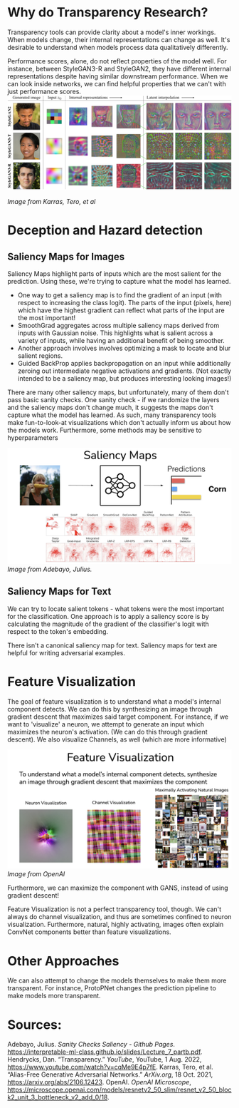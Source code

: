 # Why do Transparency Research?
Transparency tools can provide clarity about a model's inner workings. When models change, their internal representations can change as well. It's desirable to understand when models process data qualitatively differently.

Performance scores, alone, do not reflect properties of the model well. For instance, between StyleGAN3-R and StyleGAN2, they have different internal representations despite having similar downstream performance. When we can look inside networks, we can find helpful properties that we can't with just performance scores.
![](images/Transparency.png)

*Image from Karras, Tero, et al*

# Deception and Hazard detection

## Saliency Maps for Images
Saliency Maps highlight parts of inputs which are the most salient for the prediction. Using these, we're trying to capture what the model has learned.
- One way to get a saliency map is to find the gradient of an input (with respect to increasing the class logit). The parts of the input (pixels, here) which have the highest gradient can reflect what parts of the input are the most important!
- SmoothGrad aggregates across multiple saliency maps derived from inputs with Gaussian noise. This highlights what is salient across a variety of inputs, while having an additional benefit of being smoother.
- Another approach involves involves optimizing a mask to locate and blur salient regions.
- Guided BackProp applies backpropagation on an input while additionally zeroing out intermediate negative activations and gradients. (Not exactly intended to be a saliency map, but produces interesting looking images!)

There are many other saliency maps, but unfortunately, many of them don't pass basic sanity checks. One sanity check - if we randomize the layers and the saliency maps don't change much, it suggests the maps don't capture what the model has learned. As such, many transparency tools make fun-to-look-at visualizations which don't actually inform us about how the models work. Furthermore, some methods may be sensitive to hyperparameters

![](images/SaliencyMap.png)
*Image from Adebayo, Julius.*

## Saliency Maps for Text
We can try to locate salient tokens - what tokens were the most important for the classification. One approach is to apply a saliency score is by calculating the magnitude of the gradient of the classifier's logit with respect to the token's embedding.

There isn't a canonical saliency map for text. Saliency maps for text are helpful for writing adversarial examples.
# Feature Visualization
The goal of feature visualization is to understand what a model's internal component detects. We can do this by synthesizing an image through gradient descent that maximizes said target component. For instance, if we want to 'visualize' a neuron, we attempt to generate an input which maximizes the neuron's activation. (We can do this through gradient descent). We also visualize Channels, as well (which are more informative)

![](images/FeatureVisualization.png)
*Image from OpenAI*

Furthermore, we can maximize the component with GANS, instead of using gradient descent!

Feature Visualization is not a perfect transparency tool, though. We can't always do channel visualization, and thus are sometimes confined to neuron visualization. Furthermore, natural, highly activating, images often explain ConvNet components better than feature visualizations.

# Other Approaches
We can also attempt to change the models themselves to make them more transparent. For instance, ProtoPNet changes the prediction pipeline to make models more transparent.


# Sources:
Adebayo, Julius. _Sanity Checks Saliency - Github Pages_. https://interpretable-ml-class.github.io/slides/Lecture_7_partb.pdf.
Hendrycks, Dan. “Transparency.” _YouTube_, YouTube, 1 Aug. 2022, https://www.youtube.com/watch?v=cqMe9E4p7fE.
Karras, Tero, et al. “Alias-Free Generative Adversarial Networks.” _ArXiv.org_, 18 Oct. 2021, https://arxiv.org/abs/2106.12423.
OpenAI. _OpenAI Microscope_, https://microscope.openai.com/models/resnetv2_50_slim/resnet_v2_50_block2_unit_3_bottleneck_v2_add_0/18.
